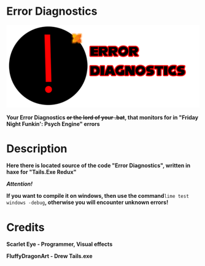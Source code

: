 # Error Diagnostics
![Logo ERROR](/github/Logo.png)

**Your Error Diagnostics ~~or the lord of your .bat~~, that monitors for in "Friday Night Funkin': Psych Engine" errors**

# Description
**Here there is located source of the code "Error Diagnostics", written in haxe for "Tails.Exe Redux"**

***Attention!***

**If you want to compile it on windows, then use the command**```lime test windows -debug```**, otherwise you will encounter unknown errors!**

# Credits
**Scarlet Eye - Programmer, Visual effects**

**FluffyDragonArt - Drew Tails.exe**
